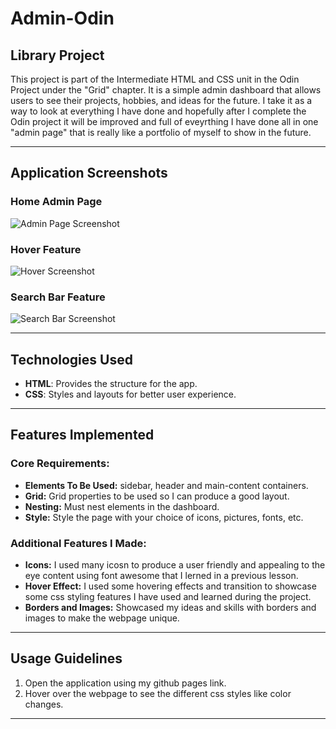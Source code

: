 # **Admin-Odin**

## **Library Project**
This project is part of the Intermediate HTML and CSS unit in the Odin Project under the "Grid" chapter. It is a simple admin dashboard that allows users to see their projects, hobbies, and ideas for the future. I take it as a way to look at everything I have done and hopefully after I complete the Odin project it will be improved and full of eveyrthing I have done all in one "admin page" that is really like a portfolio of myself to show in the future.

---

## **Application Screenshots**

### **Home Admin Page**  
![Admin Page Screenshot]()  

### **Hover Feature**  
![Hover Screenshot]()  

### **Search Bar Feature**  
![Search Bar Screenshot]()  

---

## **Technologies Used**
- **HTML**: Provides the structure for the app.
- **CSS**: Styles and layouts for better user experience.

---

## **Features Implemented**

### **Core Requirements:**
- **Elements To Be Used:** sidebar, header and main-content containers.
- **Grid:** Grid properties to be used so I can produce a good layout.
- **Nesting:** Must nest elements in the dashboard.
- **Style:** Style the page with your choice of icons, pictures, fonts, etc.

### **Additional Features I Made:**
- **Icons:** I used many icosn to produce a user friendly and appealing to the eye content using font awesome that I lerned in a previous lesson.
- **Hover Effect:** I used some hovering effects and transition to showcase some css styling features I have used and learned during the project.
- **Borders and Images:** Showcased my ideas and skills with borders and images to make the webpage unique.
   

---

## **Usage Guidelines**
1. Open the application using my github pages link.
2. Hover over the webpage to see the different css styles like color changes.

---
